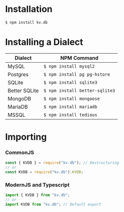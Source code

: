 # Installation

```console
$ npm install kv.db
```

# Installing a Dialect

Dialect | NPM Command
--- | ---
MySQL | `$ npm install mysql2`
Postgres |`$ npm install pg pg-hstore`
SQLite |`$ npm install sqlite3`
Better SQLite |`$ npm install better-sqlite3`
MongoDB |`$ npm install mongoose`
MariaDB |`$ npm install mariadb`
MSSQL |`$ npm install tedious`

# Importing

### CommonJS

```js
const { KVDB } = require("kv.db"); // Destructuring
// or
const KVDB = require("kv.db").KVDB;
```

### ModernJS and Typescript

```js
import { KVDB } from "kv.db";
// or
import KVDB from "kv.db"; // Default export
```